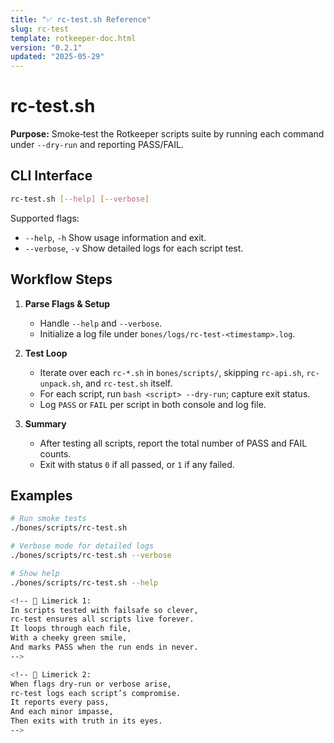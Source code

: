```yaml
---
title: "✅ rc-test.sh Reference"
slug: rc-test
template: rotkeeper-doc.html
version: "0.2.1"
updated: "2025-05-29"
---
```


# rc-test.sh

**Purpose:** Smoke‑test the Rotkeeper scripts suite by running each command under `--dry-run` and reporting PASS/FAIL.

## CLI Interface

```bash
rc-test.sh [--help] [--verbose]
```

Supported flags:

- `--help`, `-h`
  Show usage information and exit.
- `--verbose`, `-v`
  Show detailed logs for each script test.

## Workflow Steps

1. **Parse Flags & Setup**
   - Handle `--help` and `--verbose`.
   - Initialize a log file under `bones/logs/rc-test-<timestamp>.log`.

2. **Test Loop**
   - Iterate over each `rc-*.sh` in `bones/scripts/`, skipping `rc-api.sh`, `rc-unpack.sh`, and `rc-test.sh` itself.
   - For each script, run `bash <script> --dry-run`; capture exit status.
   - Log `PASS` or `FAIL` per script in both console and log file.

3. **Summary**
   - After testing all scripts, report the total number of PASS and FAIL counts.
   - Exit with status `0` if all passed, or `1` if any failed.

## Examples

```bash
# Run smoke tests
./bones/scripts/rc-test.sh

# Verbose mode for detailed logs
./bones/scripts/rc-test.sh --verbose

# Show help
./bones/scripts/rc-test.sh --help

<!-- 🎴 Limerick 1:
In scripts tested with failsafe so clever,
rc-test ensures all scripts live forever.
It loops through each file,
With a cheeky green smile,
And marks PASS when the run ends in never.
-->

<!-- 🎴 Limerick 2:
When flags dry-run or verbose arise,
rc-test logs each script’s compromise.
It reports every pass,
And each minor impasse,
Then exits with truth in its eyes.
-->
```